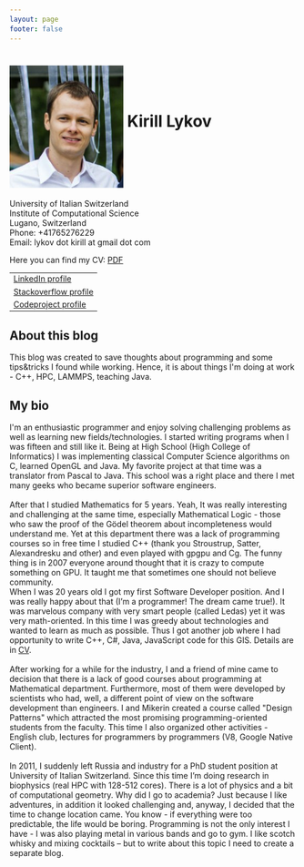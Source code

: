```yaml
---
layout: page
footer: false
---
```

<html>

<head>
<titleKirill Lykov</title>
<meta http-equiv="Content-Type" content="text/html; charset=utf-8">

<link rel="stylesheet" href="css/default.css" type="text/css" />
</head>

<body>
<div id="page">

<h1>
<img align="middle" src="../../images/kirill.png" width="200">
Kirill Lykov
</h1>

<!-- Contacts -->
<p>
University of Italian Switzerland<br>
Institute of Computational Science<br>
Lugano, Switzerland<br>
Phone: +41765276229<br>
Email: lykov dot kirill at gmail dot com<br>
</p>

<p>Here you can find my CV:&nbsp;<a href="../../docs/CV-Kirill-Lykov.pdf">PDF</a></p>

<!-- External contacts and links. -->
<div id="xcontacts">
<table>
  <tr>
    <td><a href="http://www.linkedin.com/pub/kirill-lykov/12/860/16">LinkedIn profile</a></td>
  <tr>
    <td><a href="http://stackoverflow.com/users/212730/kirill-lykov">Stackoverflow profile</a></td>
  <tr>
    <td><a href="http://www.codeproject.com/Members/Kirill_Lykov">Codeproject profile</a></td>
  </tr>
</table>
</div>

<h2 id='aboutblog' >About this blog</h2>
<p>  This blog was created to save thoughts about programming and some tips&tricks I found while working.
 Hence, it is about things I'm doing at work - C++, HPC, LAMMPS, teaching Java.
</p>

<h2 id='bio' >My bio</h2>
<p>  
I'm an enthusiastic programmer and enjoy solving challenging problems as well as learning new fields/technologies. I started writing programs when I was fifteen and still like it. Being at High School (High College of Informatics) I was implementing classical Computer Science algorithms on C, learned OpenGL and Java. My favorite project at that time was a translator from Pascal to Java. This school was a right place and there I met many geeks who became superior software engineers. <br><br>
After that I studied Mathematics for 5 years. Yeah, It was really interesting and challenging at the same time, especially Mathematical Logic - those who saw the proof of the Gödel theorem about incompleteness would understand me. Yet at this department there was a lack of programming courses so in free time I studied C++ (thank you Stroustrup, Satter, Alexandresku and other) and even played with gpgpu and Cg. The funny thing is in 2007 everyone around thought that it is crazy to compute something on GPU. It taught me that sometimes one should not believe community. <br>
When I was 20 years old I got my first Software Developer position. And I was really happy about that (I’m a programmer! The dream came true!). It was marvelous company with very smart people (called Ledas) yet it was very math-oriented. In this time I was greedy about technologies and wanted to learn as much as possible. Thus I got another job where I had opportunity to write C++, C#, Java, JavaScript code for this GIS. Details are in <a href="../../docs/CV-Kirill-Lykov.pdf">CV</a>. <br><br>
After working for a while for the industry, I and a friend of mine came to decision that there is a lack of good courses about programming at Mathematical department. Furthermore, most of them were developed by scientists who had, well, a different point of view on the software development than engineers. I and Mikerin created a course called "Design Patterns" which attracted the most promising programming-oriented students from the faculty. This time I also organized other activities - English club, lectures for programmers 
by programmers (V8, Google Native Client). <br><br>
In 2011, I suddenly left Russia and industry for a PhD student position at University of Italian Switzerland. Since this time I’m doing research in biophysics (real HPC  
with 128-512 cores). There is a lot of physics and a bit of computational geometry. Why did I go to academia? Just because I like adventures, in addition it looked challenging and, anyway, I decided that the time to change location came. You know - if everything were too predictable, the life would be boring.
Programming is not the only interest I have - I was also playing metal in various bands and go to gym. I like scotch whisky and mixing cocktails – but to write about this topic I need to create a separate blog.

</p>


</div> <!-- page -->
</body>

